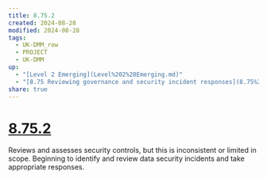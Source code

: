 ```yaml
---
title: 8.75.2
created: 2024-08-28
modified: 2024-08-28
tags:
  - UK-DMM_row
  - PROJECT
  - UK-DMM
up:
  - "[Level 2 Emerging](Level%202%20Emerging.md)"
  - "[8.75 Reviewing governance and security incident responses](8.75%20Reviewing%20governance%20and%20security%20incident%20responses.md)"
share: true
---
```

# [8.75.2](8.75.2.md)

Reviews and assesses security controls, but this is inconsistent or limited in scope. Beginning to identify and review data security incidents and take appropriate responses.
